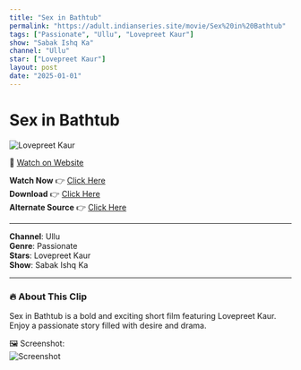 ```yaml
---
title: "Sex in Bathtub"
permalink: "https://adult.indianseries.site/movie/Sex%20in%20Bathtub"
tags: ["Passionate", "Ullu", "Lovepreet Kaur"]
show: "Sabak Ishq Ka"
channel: "Ullu"
star: ["Lovepreet Kaur"]
layout: post
date: "2025-01-01"
---
```


# Sex in Bathtub

![Lovepreet Kaur](https://shorts.desisins.com/wp-content/uploads/2024/11/Love-Preet-Kaur-Passionate-Fuck-In-Bathtub-DesiSins.com_.jpg)

🔗 [Watch on Website](https://adult.indianseries.site/movie/Sex%20in%20Bathtub)

**Watch Now** 👉 [Click Here](https://adult.indianseries.site/movie/Sex%20in%20Bathtub)  
**Download** 👉 [Click Here](https://adult.indianseries.site/movie/Sex%20in%20Bathtub)  
**Alternate Source** 👉 [Click Here](https://adult.indianseries.site/movie/Sex%20in%20Bathtub)

---

**Channel**: Ullu  
**Genre**: Passionate  
**Stars**: Lovepreet Kaur  
**Show**: Sabak Ishq Ka

---

### 🔥 About This Clip

Sex in Bathtub is a bold and exciting short film featuring Lovepreet Kaur. Enjoy a passionate story filled with desire and drama.
 
🖼️ Screenshot:  
![Screenshot](https://shorts.desisins.com/wp-content/uploads/2024/11/Love-Preet-Kaur-Passionate-Fuck-In-Bathtub-DesiSins.com_.jpg)
